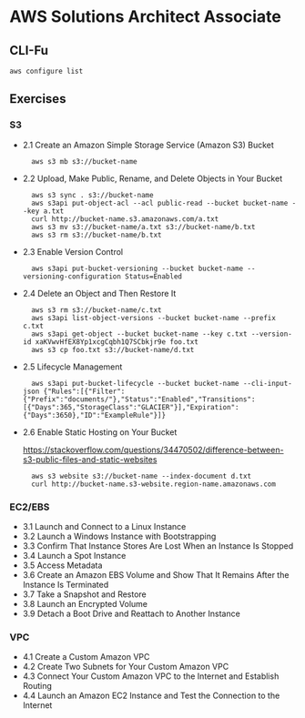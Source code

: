 # AWS Solutions Architect Associate

## CLI-Fu

    aws configure list

## Exercises

### S3
* 2.1 Create an Amazon Simple Storage Service (Amazon S3) Bucket

        aws s3 mb s3://bucket-name

* 2.2 Upload, Make Public, Rename, and Delete Objects in Your Bucket

        aws s3 sync . s3://bucket-name
        aws s3api put-object-acl --acl public-read --bucket bucket-name --key a.txt
        curl http://bucket-name.s3.amazonaws.com/a.txt
        aws s3 mv s3://bucket-name/a.txt s3://bucket-name/b.txt
        aws s3 rm s3://bucket-name/b.txt

* 2.3 Enable Version Control

        aws s3api put-bucket-versioning --bucket bucket-name --versioning-configuration Status=Enabled

* 2.4 Delete an Object and Then Restore It

        aws s3 rm s3://bucket-name/c.txt
        aws s3api list-object-versions --bucket bucket-name --prefix c.txt
        aws s3api get-object --bucket bucket-name --key c.txt --version-id xaKVwvHfEX8Yp1xcgCqbh1Q7SCbkjr9e foo.txt
        aws s3 cp foo.txt s3://bucket-name/d.txt


* 2.5 Lifecycle Management

        aws s3api put-bucket-lifecycle --bucket bucket-name --cli-input-json {"Rules":[{"Filter":{"Prefix":"documents/"},"Status":"Enabled","Transitions":[{"Days":365,"StorageClass":"GLACIER"}],"Expiration":{"Days":3650},"ID":"ExampleRule"}]}

* 2.6 Enable Static Hosting on Your Bucket

    https://stackoverflow.com/questions/34470502/difference-between-s3-public-files-and-static-websites

        aws s3 website s3://bucket-name --index-document d.txt
        curl http://bucket-name.s3-website.region-name.amazonaws.com

### EC2/EBS
* 3.1 Launch and Connect to a Linux Instance
* 3.2 Launch a Windows Instance with Bootstrapping
* 3.3 Confirm That Instance Stores Are Lost When an Instance Is Stopped
* 3.4 Launch a Spot Instance
* 3.5 Access Metadata
* 3.6 Create an Amazon EBS Volume and Show That It Remains After the Instance Is Terminated
* 3.7 Take a Snapshot and Restore
* 3.8 Launch an Encrypted Volume
* 3.9 Detach a Boot Drive and Reattach to Another Instance

### VPC
* 4.1 Create a Custom Amazon VPC
* 4.2 Create Two Subnets for Your Custom Amazon VPC
* 4.3 Connect Your Custom Amazon VPC to the Internet and Establish Routing
* 4.4 Launch an Amazon EC2 Instance and Test the Connection to the Internet